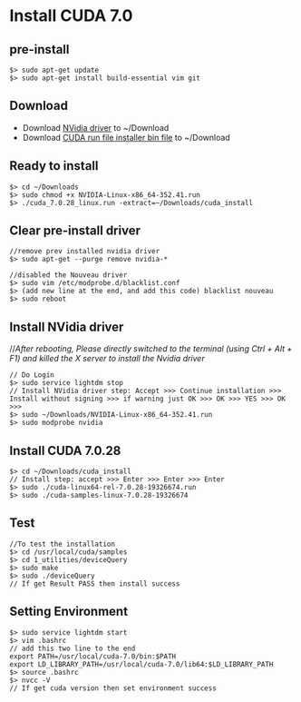 # Install CUDA 7.0


## pre-install
```
$> sudo apt-get update
$> sudo apt-get install build-essential vim git
```

## Download
* Download [NVidia driver](http://www.nvidia.co.kr/Download/index.aspx) to ~/Download
* Download [CUDA run file installer bin file](https://developer.nvidia.com/cuda-downloads) to ~/Download

## Ready to install
```
$> cd ~/Downloads
$> sudo chmod +x NVIDIA-Linux-x86_64-352.41.run
$> ./cuda_7.0.28_linux.run -extract=~/Downloads/cuda_install
```

## Clear pre-install driver

```
//remove prev installed nvidia driver
$> sudo apt-get --purge remove nvidia-*

//disabled the Nouveau driver
$> sudo vim /etc/modprobe.d/blacklist.conf
$> (add new line at the end, and add this code) blacklist nouveau
$> sudo reboot
```

## Install NVidia driver
//*After rebooting, Please directly switched to the terminal (using Ctrl + Alt + F1) and killed the X server to install the Nvidia driver*
```
// Do Login
$> sudo service lightdm stop
// Install NVidia driver step: Accept >>> Continue installation >>> Install without signing >>> if warning just OK >>> OK >>> YES >>> OK >>>
$> sudo ~/Downloads/NVIDIA-Linux-x86_64-352.41.run
$> sudo modprobe nvidia
```

## Install CUDA 7.0.28
```
$> cd ~/Downloads/cuda_install
// Install step: accept >>> Enter >>> Enter >>> Enter
$> sudo ./cuda-linux64-rel-7.0.28-19326674.run
$> sudo ./cuda-samples-linux-7.0.28-19326674
```

## Test
```
//To test the installation
$> cd /usr/local/cuda/samples
$> cd 1_utilities/deviceQuery
$> sudo make
$> sudo ./deviceQuery
// If get Result PASS then install success
```

## Setting Environment
```
$> sudo service lightdm start
$> vim .bashrc
// add this two line to the end
export PATH=/usr/local/cuda-7.0/bin:$PATH
export LD_LIBRARY_PATH=/usr/local/cuda-7.0/lib64:$LD_LIBRARY_PATH
$> source .bashrc
$> nvcc -V
// If get cuda version then set environment success
```
